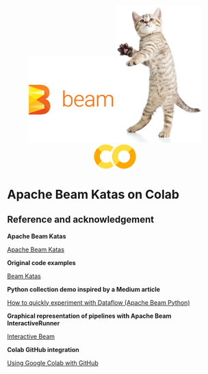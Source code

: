<div align="center">
<img src="images/beam-logo-full-color-name-right-500.png" alt="Apache Beam" width="40%">
<img src="images/kitten2.jpg" alt="CodeKata" width="40%">
<img src="images/Colab.png" alt="Colab" width="20%">
</div>

# Apache Beam Katas on Colab

## Reference and acknowledgement

**Apache Beam Katas**

[Apache Beam Katas](https://beam.apache.org/blog/2019/05/30/beam-kata-release.html)

**Original code examples**

[Beam Katas](https://github.com/apache/beam/tree/master/learning/katas)

**Python collection demo inspired by a Medium article**

[How to quickly experiment with Dataflow (Apache Beam Python)](https://medium.com/google-cloud/quickly-experiment-with-dataflow-3d5a0da8d8e9)

**Graphical representation of pipelines with Apache Beam InteractiveRunner**

[Interactive Beam](https://github.com/apache/beam/blob/master/sdks/python/apache_beam/runners/interactive/README.md)

**Colab GitHub integration**

[Using Google Colab with GitHub](https://colab.research.google.com/github/googlecolab/colabtools/blob/master/notebooks/colab-github-demo.ipynb)
